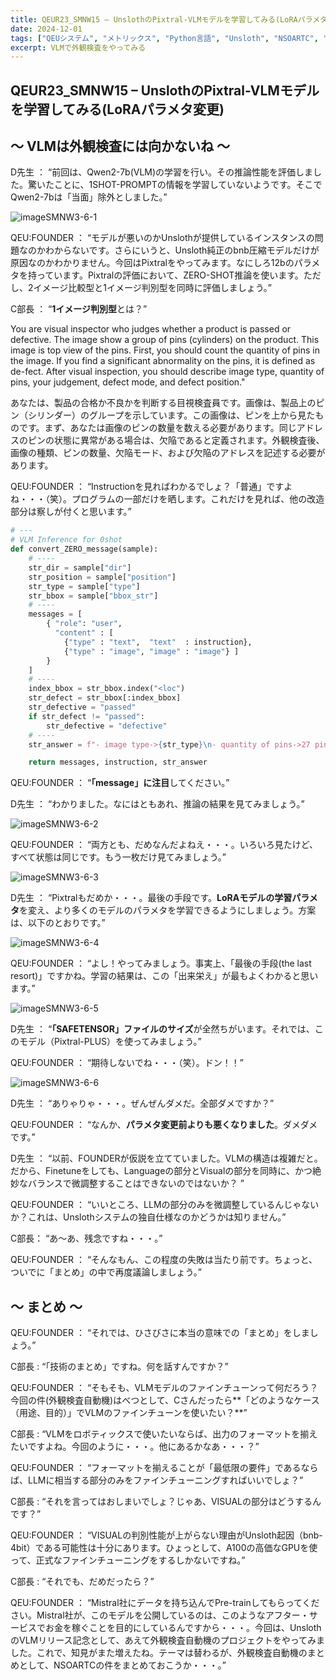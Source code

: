```yaml
---
title: QEUR23_SMNW15 – UnslothのPixtral-VLMモデルを学習してみる(LoRAパラメタ変更)
date: 2024-12-01
tags: ["QEUシステム", "メトリックス", "Python言語", "Unsloth", "NSOARTC", "データセット", "外観検査", "Vision language Model"]
excerpt: VLMで外観検査をやってみる
---
```


## QEUR23_SMNW15 – UnslothのPixtral-VLMモデルを学習してみる(LoRAパラメタ変更)

## ～ VLMは外観検査には向かないね ～

D先生 ： “前回は、Qwen2-7b(VLM)の学習を行い。その推論性能を評価しました。驚いたことに、1SHOT-PROMPTの情報を学習していないようです。そこでQwen2-7bは「当面」除外としました。”

![imageSMNW3-6-1](/2024-12-01-QEUR23_SMNW15/imageSMNW3-6-1.jpg)

QEU:FOUNDER ： “モデルが悪いのかUnslothが提供しているインスタンスの問題なのかわからないです。さらにいうと、Unsloth純正のbnb圧縮モデルだけが原因なのかわかりません。今回はPixtralをやってみます。なにしろ12bのパラメタを持っています。Pixtralの評価において、ZERO-SHOT推論を使います。ただし、2イメージ比較型と1イメージ判別型を同時に評価しましょう。”

C部長 ： “**1イメージ判別型**とは？”

You are visual inspector who judges whether a product is passed or defective. The image show a group of pins (cylinders) on the product. This image is top view of the pins. First, you should count the quantity of pins in the image. If you find a significant abnormality on the pins, it is defined as de-fect. After visual inspection, you should describe image type, quantity of pins, your judgement, defect mode, and defect position."

あなたは、製品の合格か不良かを判断する目視検査員です。画像は、製品上のピン（シリンダー）のグループを示しています。この画像は、ピンを上から見たものです。まず、あなたは画像のピンの数量を数える必要があります。同じアドレスのピンの状態に異常がある場合は、欠陥であると定義されます。外観検査後、画像の種類、ピンの数量、欠陥モード、および欠陥のアドレスを記述する必要があります。

QEU:FOUNDER ： “Instructionを見ればわかるでしょ？「普通」ですよね・・・（笑）。プログラムの一部だけを晒します。これだけを見れば、他の改造部分は察しが付くと思います。”

```python
# ---
# VLM Inference for 0shot
def convert_ZERO_message(sample):
    # ----
    str_dir = sample["dir"]
    str_position = sample["position"]
    str_type = sample["type"]
    str_bbox = sample["bbox_str"]
    # ----
    messages = [
        { "role": "user",
          "content" : [
            {"type" : "text",  "text"  : instruction},
            {"type" : "image", "image" : "image"} ]
        }
    ]
    # ----
    index_bbox = str_bbox.index("<loc")
    str_defect = str_bbox[:index_bbox]
    str_defective = "passed"
    if str_defect != "passed":
        str_defective = "defective"
    # ----
    str_answer = f"- image type->{str_type}\n- quantity of pins->27 pins\n- your judgement->{str_defective}\n- defect mode->{str_defect}\n- defect position->{str_position}"

    return messages, instruction, str_answer

```

QEU:FOUNDER ： “**「message」に注目**してください。”

D先生 ： “わかりました。なにはともあれ、推論の結果を見てみましょう。”

![imageSMNW3-6-2](/2024-12-01-QEUR23_SMNW15/imageSMNW3-6-2.jpg)

QEU:FOUNDER ： “両方とも、だめなんだよねえ・・・。いろいろ見たけど、すべて状態は同じです。もう一枚だけ見てみましょう。”

![imageSMNW3-6-3](/2024-12-01-QEUR23_SMNW15/imageSMNW3-6-3.jpg)

D先生 ： “Pixtralもだめか・・・。最後の手段です。**LoRAモデルの学習パラメタ**を変え、より多くのモデルのパラメタを学習できるようにしましょう。方案は、以下のとおりです。”

![imageSMNW3-6-4](/2024-12-01-QEUR23_SMNW15/imageSMNW3-6-4.jpg)

QEU:FOUNDER ： “よし！やってみましょう。事実上、「最後の手段(the last resort)」ですかね。学習の結果は、この「出来栄え」が最もよくわかると思います。”

![imageSMNW3-6-5](/2024-12-01-QEUR23_SMNW15/imageSMNW3-6-5.jpg)

D先生 ： “**「SAFETENSOR」ファイルのサイズ**が全然ちがいます。それでは、このモデル（Pixtral-PLUS）を使ってみましょう。”

QEU:FOUNDER ： “期待しないでね・・・（笑）。ドン！！”

![imageSMNW3-6-6](/2024-12-01-QEUR23_SMNW15/imageSMNW3-6-6.jpg)

D先生 ： “ありゃりゃ・・・。ぜんぜんダメだ。全部ダメですか？”

QEU:FOUNDER ： “なんか、**パラメタ変更前よりも悪くなりました**。ダメダメです。”

D先生 ： “以前、FOUNDERが仮説を立てていました。VLMの構造は複雑だと。だから、Finetuneをしても、Languageの部分とVisualの部分を同時に、かつ絶妙なバランスで微調整することはできないのではないか？ ”

QEU:FOUNDER ： “いいところ、LLMの部分のみを微調整しているんじゃないか？これは、Unslothシステムの独自仕様なのかどうかは知りません。”

C部長： “あ～あ、残念ですね・・・。”

QEU:FOUNDER ： “そんなもん、この程度の失敗は当たり前です。ちょっと、ついでに「まとめ」の中で再度議論しましょう。”


## ～ まとめ ～

QEU:FOUNDER ： “それでは、ひさびさに本当の意味での「まとめ」をしましょう。”

C部長 : “「技術のまとめ」ですね。何を話すんですか？”

QEU:FOUNDER ： “そもそも、VLMモデルのファインチューンって何だろう？今回の件(外観検査自動機)はべつとして、Cさんだったら**「どのようなケース（用途、目的）」でVLMのファインチューンを使いたい？**”

C部長 : “VLMをロボティックスで使いたいならば、出力のフォーマットを揃えたいですよね。今回のように・・・。他にあるかなあ・・・？”

QEU:FOUNDER ： “フォーマットを揃えることが「最低限の要件」であるならば、LLMに相当する部分のみをファインチューニングすればいいでしょ？”

C部長 : “それを言ってはおしまいでしょ？じゃあ、VISUALの部分はどうするんです？”

QEU:FOUNDER ： “VISUALの判別性能が上がらない理由がUnsloth起因（bnb-4bit）である可能性は十分にあります。ひょっとして、A100の高価なGPUを使って、正式なファインチューニングをするしかないですね。”

C部長 : “それでも、だめだったら？”

QEU:FOUNDER ： “Mistral社にデータを持ち込んでPre-trainしてもらってください。Mistral社が、このモデルを公開しているのは、このようなアフター・サービスでお金を稼ぐことを目的にしているんですから・・・。今回は、UnslothのVLMリリース記念として、あえて外観検査自動機のプロジェクトをやってみました。これで、知見がまた増えたね。テーマは替わるが、外観検査自動機のまとめとして、NSOARTCの件をまとめておこうか・・・。”
